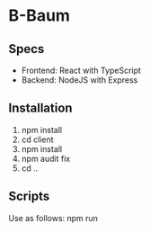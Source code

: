 # B-Baum

## Specs

-   Frontend: React with TypeScript
-   Backend: NodeJS with Express

## Installation

1. npm install
2. cd client
3. npm install
4. npm audit fix
5. cd ..

## Scripts

Use as follows: npm run <script name>

-   start: Starts the node server
-   server: Starts the node server with nodemon (dynamic reloading)
-   client: Starts only frontend with React
-   dev: Starts frontend and backend
-   prod: Creates a new build for the frontend
